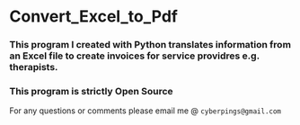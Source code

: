 # Convert_Excel_to_Pdf

### This program I created with Python translates information from an Excel file to create invoices for service providres e.g. therapists.

### This program is strictly Open Source

For any questions or comments please email me @ `cyberpings@gmail.com`
